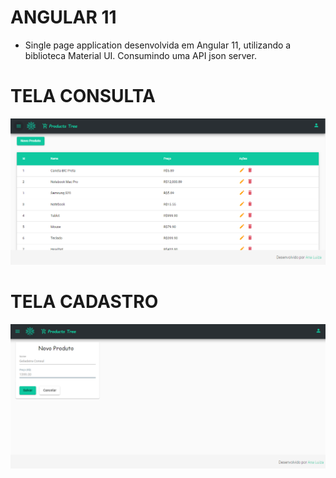 # ANGULAR 11 
- Single page application desenvolvida em Angular 11, utilizando a biblioteca Material UI. Consumindo uma API json server.

# TELA CONSULTA
![N|Solid](https://github.com/analuiza-dev/appProdutos/blob/master/crud_produtos.png)

# TELA CADASTRO
![N|Solid](https://github.com/analuiza-dev/appProdutos/blob/master/cadastro_produto.png)
